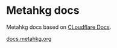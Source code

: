 # Metahkg docs

Metahkg docs based on [CLoudflare Docs](https://github.com/cloudflare/cloudflare-docs).

[docs.metahkg.org](https://docs.metahkg.org)
